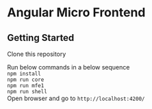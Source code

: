 # Angular Micro Frontend

## Getting Started

Clone this repository

Run below commands in a below sequence\
`npm install`\
`npm run core`\
`npm run mfe1`\
`npm run shell`\
Open browser and go to `http://localhost:4200/`
